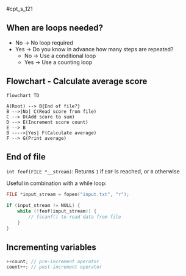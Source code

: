 #cpt_s_121 

## When are loops needed?

- No -> No loop required
- Yes -> Do you know in advance how many steps are repeated?
	- No -> Use a conditional loop
	- Yes -> Use a counting loop

## Flowchart - Calculate average score

```mermaid
flowchart TD

A(Root) --> B{End of file?}
B -->|No| C(Read score from file)
C --> D(Add score to sum)
D --> E(Increment score count)
E --> B
B ---->|Yes| F(Calculate average)
F --> G(Print average)
```

## End of file

`int feof(FILE *__stream)`: Returns `1` if `EOF` is reached, or `0` otherwise

Useful in combination with a while loop:
```c
FILE *input_stream = fopen("input.txt", "r");

if (input_stream != NULL) {
	while (!feof(input_stream)) {
		// fscanf() to read data from file
	}
}
```

## Incrementing variables

```c
++count; // pre-increment operator
count++; // post-increment operator
```